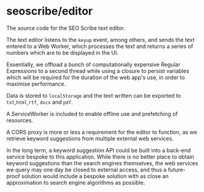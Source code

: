 # seoscribe/editor

The source code for the SEO Scribe text editor.

The text editor listens to the `keyup` event, among others, and sends the text entered to a Web Worker, which processes the text and returns a series of numbers which are to be displayed in the UI.

Essentially, we offload a bunch of computationally expensive Regular Expressions to a second thread while using a closure to persist variables which will be required for the duration of the web app's use, in order to maximise performance.

Data is stored to `localStorage` and the text written can be exported to `txt`,`html`,`rtf`, `docx` and `pdf`.

A ServiceWorker is included to enable offline use and prefetching of resources.

A CORS proxy is more or less a requirement for the editor to function, as we retrieve keyword suggestions from multiple external web services.

In the long term, a keyword suggestion API could be built into a back-end service bespoke to this application. While there is no better place to obtain keyword suggestions than the search engines themselves, the web services we query may one day be closed to external access, and thus a future-proof solution would include a bespoke solution with as close an approximation to search engine algorithms as possible.
